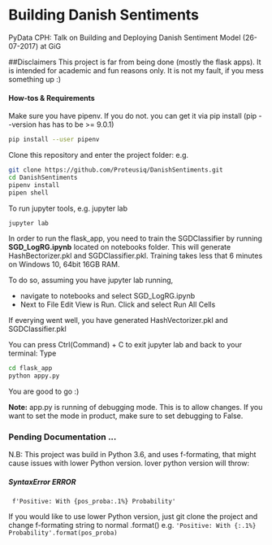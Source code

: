 # Building Danish Sentiments
PyData CPH: Talk on Building and Deploying Danish Sentiment Model (26-07-2017) at GiG

##Disclaimers
This project is far from being done (mostly the flask apps). It is intended for academic and fun reasons only. It is not my fault, if you mess something up :)

#### How-tos & Requirements

Make sure you have pipenv. If you do not. you can get it via pip install (pip --version has has to be >= 9.0.1)
```bash
pip install --user pipenv
```

Clone this repository and enter the project folder: e.g.

``` bash
git clone https://github.com/Proteusiq/DanishSentiments.git
cd DanishSentiments
pipenv install
pipen shell

```

To run jupyter tools, e.g. jupyter lab

```bash
jupyter lab
```

In order to run the flask_app, you need to train the SGDClassifier by running **SGD_LogRG.ipynb** located on notebooks folder. This will generate HashBectorizer.pkl and SGDClassifier.pkl. Training takes less that 6 minutes on Windows 10, 64bit 16GB RAM.

To do so, assuming you have jupyter lab running,
- navigate to notebooks and select SGD_LogRG.ipynb
- Next to File Edit View is Run. Click and select Run All Cells

If everying went well, you have generated HashVectorizer.pkl and SGDClassifier.pkl

You can press Ctrl(Command) + C to exit jupyter lab and back to your terminal: Type

```bash
cd flask_app
python appy.py
```

You are good to go :) 

**Note:** app.py is running of debugging mode. This is to allow changes. If you want to set the mode in product, make sure to set
debugging to False.

### Pending Documentation ...

N.B: This project was build in Python 3.6, and uses f-formating, that might cause issues with lower Python version. lover python version will throw:

##### SyntaxError ERROR
``` f'Positive: With {pos_proba:.1%} Probability'```
 
If you would like to use lower Python version, just git clone the project and change f-formating string to normal
.format() e.g.
```'Positive: With {:.1%} Probability'.format(pos_proba)```



